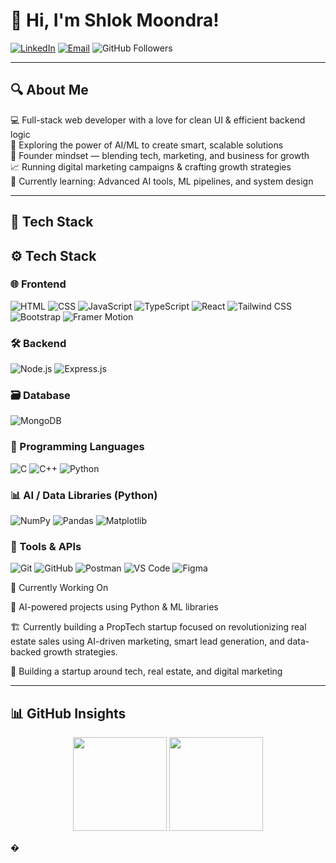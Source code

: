 # 👋 Hi, I'm Shlok Moondra!

[![LinkedIn](https://img.shields.io/badge/LinkedIn-Connect-0A66C2?logo=linkedin&logoColor=white&style=for-the-badge)](https://www.linkedin.com/in/shlok-moondra/)
[![Email](https://img.shields.io/badge/Email-Mail_Me-EA4335?logo=gmail&logoColor=white&style=for-the-badge)](mailto:shlokmoondra5433@gmail.com)
![GitHub Followers](https://img.shields.io/github/followers/shlokmoondra?label=Follow&style=for-the-badge&color=24292F&logo=github)

---

## 🔍 About Me

💻 Full-stack web developer with a love for clean UI & efficient backend logic  
🧠 Exploring the power of AI/ML to create smart, scalable solutions  
🎯 Founder mindset — blending tech, marketing, and business for growth  
📈 Running digital marketing campaigns & crafting growth strategies  
🧠 Currently learning: Advanced AI tools, ML pipelines, and system design  

---

## 🚀 Tech Stack

## ⚙️ Tech Stack

### 🌐 Frontend
![HTML](https://img.shields.io/badge/HTML-FF5733?style=for-the-badge&logo=html5&logoColor=white)
![CSS](https://img.shields.io/badge/CSS-264DE4?style=for-the-badge&logo=css3&logoColor=white)
![JavaScript](https://img.shields.io/badge/JavaScript-F7E018?style=for-the-badge&logo=javascript&logoColor=black)
![TypeScript](https://img.shields.io/badge/TypeScript-3178C6?style=for-the-badge&logo=typescript&logoColor=white)
![React](https://img.shields.io/badge/React-00D8FF?style=for-the-badge&logo=react&logoColor=black)
![Tailwind CSS](https://img.shields.io/badge/Tailwind_CSS-38BDF8?style=for-the-badge&logo=tailwind-css&logoColor=white)
![Bootstrap](https://img.shields.io/badge/Bootstrap-7B11F9?style=for-the-badge&logo=bootstrap&logoColor=white)
![Framer Motion](https://img.shields.io/badge/Framer_Motion-EA4C89?style=for-the-badge&logo=framer&logoColor=white)

### 🛠️ Backend
![Node.js](https://img.shields.io/badge/Node.js-5FA04E?style=for-the-badge&logo=node.js&logoColor=white)
![Express.js](https://img.shields.io/badge/Express-000000?style=for-the-badge&logo=express&logoColor=white)

### 🗃️ Database
![MongoDB](https://img.shields.io/badge/MongoDB-00ED64?style=for-the-badge&logo=mongodb&logoColor=white)

### 🔣 Programming Languages
![C](https://img.shields.io/badge/C-03599C?style=for-the-badge&logo=c&logoColor=white)
![C++](https://img.shields.io/badge/C++-004482?style=for-the-badge&logo=cplusplus&logoColor=white)
![Python](https://img.shields.io/badge/Python-FFD43B?style=for-the-badge&logo=python&logoColor=306998)

### 📊 AI / Data Libraries (Python)
![NumPy](https://img.shields.io/badge/NumPy-013243?style=for-the-badge&logo=numpy&logoColor=white)
![Pandas](https://img.shields.io/badge/Pandas-130754?style=for-the-badge&logo=pandas&logoColor=white)
![Matplotlib](https://img.shields.io/badge/Matplotlib-11557C?style=for-the-badge&logo=matplotlib&logoColor=white)

### 🧰 Tools & APIs
![Git](https://img.shields.io/badge/Git-F05032?style=for-the-badge&logo=git&logoColor=white)
![GitHub](https://img.shields.io/badge/GitHub-181717?style=for-the-badge&logo=github&logoColor=white)
![Postman](https://img.shields.io/badge/Postman-FF6C37?style=for-the-badge&logo=postman&logoColor=white)
![VS Code](https://img.shields.io/badge/VS_Code-007ACC?style=for-the-badge&logo=visual-studio-code&logoColor=white)
![Figma](https://img.shields.io/badge/Figma-F24E1E?style=for-the-badge&logo=figma&logoColor=white)


🌱 Currently Working On

🧠 AI-powered projects using Python & ML libraries

🏗️ Currently building a PropTech startup focused on revolutionizing real estate sales using AI-driven marketing, smart lead generation, and data-backed growth strategies.

📣 Building a startup around tech, real estate, and digital marketing

---

## 📊 GitHub Insights
<p align="center">
<img src="https://github-readme-stats.vercel.app/api?username=shlokmoondra&show_icons=true&theme=tokyonight&hide_border=true" height="150"/> 
<img src="https://github-readme-stats.vercel.app/api/top-langs/?username=shlokmoondra&layout=compact&theme=tokyonight&hide_border=true" height="150"/>
</p>
�



